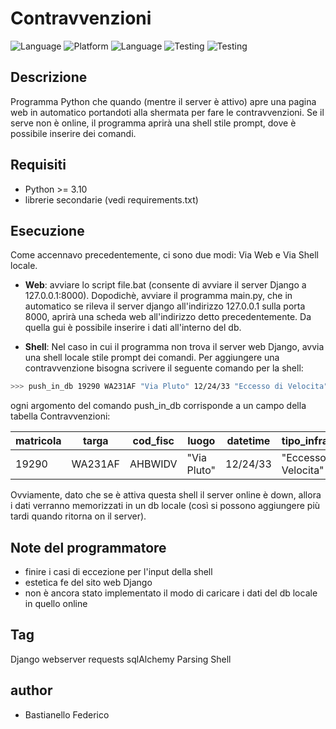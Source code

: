 # Contravvenzioni

![Language](https://img.shields.io/badge/Spellcheck-Pass-green?style=flat)
![Platform](https://img.shields.io/badge/OS%20platform%20supported-Windows-blue?style=flat)
![Language](https://img.shields.io/badge/Language-Python-yellowgreen?style=flat) 
![Testing](https://img.shields.io/badge/PEP8%20CheckOnline-Passing-green)
![Testing](https://img.shields.io/badge/Test-Pass-gree)

## Descrizione

Programma Python che quando (mentre il server è attivo) apre una pagina web in automatico portandoti alla shermata per fare le contravvenzioni. Se il serve non è online, il programma aprirà una shell stile prompt, dove è possibile inserire dei comandi.

## Requisiti

- Python >= 3.10
- librerie secondarie (vedi requirements.txt)

## Esecuzione

Come accennavo precedentemente, ci sono due modi: Via Web e Via Shell locale.
- **Web**: avviare lo script file.bat (consente di avviare il server Django a 127.0.0.1:8000).
Dopodichè, avviare il programma main.py, che in automatico se rileva il server django all'indirizzo 127.0.0.1 sulla porta 8000, aprirà una scheda web all'indirizzo detto precedentemente. Da quella gui è possibile inserire i dati all'interno del db.

- **Shell**: Nel caso in cui il programma non trova il server web Django, avvia una shell locale stile prompt dei comandi. Per aggiungere una contravvenzione bisogna scrivere il seguente comando per la shell:

```bash
>>> push_in_db 19290 WA231AF "Via Pluto" 12/24/33 "Eccesso di Velocita" 125.23
```
ogni argomento del comando push_in_db corrisponde a un campo della tabella Contravvenzioni:

| matricola | targa         | cod_fisc    | luogo         | datetime                    | tipo_infrazione  | importo |
| ------------ | ------------- | -------------- | -------------- | ---------------------------- | ---------------------------- |-----------|
| 19290     | WA231AF | AHBWIDV | "Via Pluto" | 12/24/33                    | "Eccesso di Velocita" | 125.23 |

Ovviamente, dato che se è attiva questa shell il server online è down, allora i dati verranno memorizzati in un db locale (così si possono aggiungere più tardi quando ritorna on il server).


## Note del programmatore

- finire i casi di eccezione per l'input della shell
- estetica fe del sito web Django
- non è ancora stato implementato il modo di caricare i dati del db locale in quello online


## Tag

Django webserver requests sqlAlchemy Parsing Shell


## author

- Bastianello Federico
